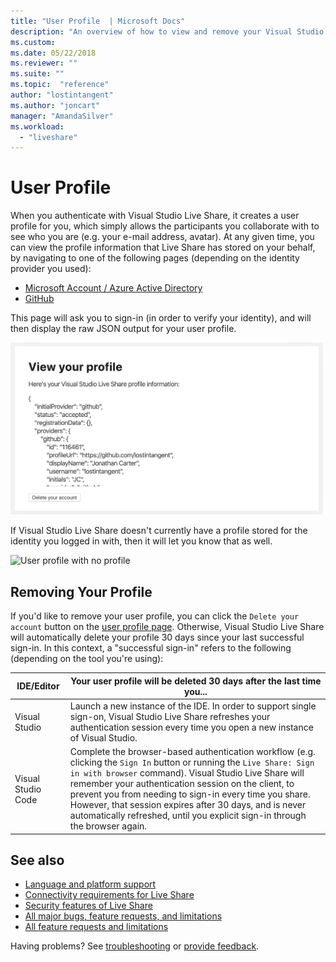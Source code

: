 ```yaml
---
title: "User Profile  | Microsoft Docs"
description: "An overview of how to view and remove your Visual Studio Live Share user profile."
ms.custom:
ms.date: 05/22/2018
ms.reviewer: ""
ms.suite: ""
ms.topic:  "reference"
author: "lostintangent"
ms.author: "joncart"
manager: "AmandaSilver"
ms.workload: 
  - "liveshare"
---
```


# User Profile

When you authenticate with Visual Studio Live Share, it creates a user profile for you, which simply allows the participants you collaborate with to see who you are (e.g. your e-mail address, avatar). At any given time, you can view the profile information that Live Share has stored on your behalf, by navigating to one of the following pages (depending on the identity provider you used):

- [Microsoft Account / Azure Active Directory](https://prod.liveshare.vsengsaas.visualstudio.com/auth/identity/microsoft/viewprofile)
- [GitHub](https://prod.liveshare.vsengsaas.visualstudio.com/auth/identity/github/viewprofile)

This page will ask you to sign-in (in order to verify your identity), and will then display the raw JSON output for your user profile.

<img width="500px" src="media/user-profile.png" alt="User profile"/>

If Visual Studio Live Share doesn't currently have a profile stored for the identity you logged in with, then it will let you know that as well.

<img width="500px" src="media/no-profile.png" alt="User profile with no profile"/>

## Removing Your Profile

If you'd like to remove your user profile, you can click the `Delete your account` button on the [user profile page](#user-profile). Otherwise, Visual Studio Live Share will automatically delete your profile 30 days since your last successful sign-in. In this context, a "successful sign-in" refers to the following (depending on the tool you're using):

| IDE/Editor | Your user profile will be deleted 30 days after the last time you... |
|-|-|
| Visual Studio | Launch a new instance of the IDE. In order to support single sign-on, Visual Studio Live Share refreshes your authentication session every time you open a new instance of Visual Studio. |
| Visual Studio Code | Complete the browser-based authentication workflow (e.g. clicking the `Sign In` button or running the `Live Share: Sign in with browser` command). Visual Studio Live Share will remember your authentication session on the client, to prevent you from needing to sign-in every time you share. However, that session expires after 30 days, and is never automatically refreshed, until you explicit sign-in through the browser again. |

## See also

- [Language and platform support](reference/platform-support.md)
- [Connectivity requirements for Live Share](reference/connectivity.md)
- [Security features of Live Share](reference/security.md)
- [All major bugs, feature requests, and limitations](https://aka.ms/vsls-issues)
- [All feature requests and limitations](https://aka.ms/vsls-feature-requests)

Having problems? See [troubleshooting](troubleshooting.md) or [provide feedback](support.md).
